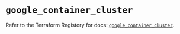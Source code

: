 # `google_container_cluster`

Refer to the Terraform Registory for docs: [`google_container_cluster`](https://www.terraform.io/docs/providers/google-beta/r/google_container_cluster).
